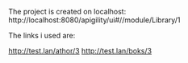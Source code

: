 The project is created on localhost:
http://localhost:8080/apigility/ui#//module/Library/1

The links i used are:

http://test.lan/athor/3
http://test.lan/boks/3

